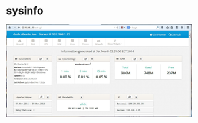 sysinfo
=======

![alt text](https://raw.githubusercontent.com/caezsar/dash-cgi/master/screenshot.JPG "screenshot")
